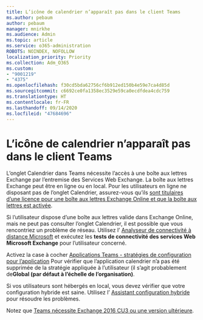 ```yaml
---
title: L’icône de calendrier n’apparaît pas dans le client Teams
ms.author: pebaum
author: pebaum
manager: mnirkhe
ms.audience: Admin
ms.topic: article
ms.service: o365-administration
ROBOTS: NOINDEX, NOFOLLOW
localization_priority: Priority
ms.collection: Adm_O365
ms.custom:
- "9001219"
- "4375"
ms.openlocfilehash: f30cd5bda62756cf6b912ed150b4e59e7ca4d85d
ms.sourcegitcommit: c6692ce0fa1358ec3529e59ca0ecdfdea4cdc759
ms.translationtype: HT
ms.contentlocale: fr-FR
ms.lasthandoff: 09/14/2020
ms.locfileid: "47684696"
---
```

# <a name="calendar-icon-not-showing-in-teams-client"></a>L’icône de calendrier n’apparaît pas dans le client Teams

L’onglet Calendrier dans Teams nécessite l’accès à une boîte aux lettres Exchange par l’entremise des Services Web Exchange. La boîte aux lettres Exchange peut être en ligne ou en local. Pour les utilisateurs en ligne ne disposant pas de l’onglet Calendrier, assurez-vous qu’ils [sont titulaires d’une licence pour une boîte aux lettres Exchange Online et que la boîte aux lettres est activée](https://docs.microsoft.com/exchange/recipients-in-exchange-online/create-user-mailboxes).

Si l’utilisateur dispose d’une boîte aux lettres valide dans Exchange Online, mais ne peut pas consulter l’onglet Calendrier, il est possible que vous rencontriez un problème de réseau. Utilisez l’ [Analyseur de connectivité à distance Microsoft](https://testconnectivity.microsoft.com/) et exécutez les **tests de connectivité des services Web Microsoft Exchange** pour l’utilisateur concerné.

Activez la case à cocher [Applications Teams - stratégies de configuration pour l’application](https://admin.teams.microsoft.com/policies/app-setup) Pour vérifier que l’application calendrier n’a pas été supprimée de la stratégie appliquée à l’utilisateur (il s’agit probablement de**Global (par défaut à l’échelle de l’organisation)**.

Si vos utilisateurs sont hébergés en local, vous devez vérifier que votre configuration hybride est saine. Utilisez l’ [Assistant configuration hybride](https://docs.microsoft.com/exchange/hybrid-deployment/hybrid-agent) pour résoudre les problèmes.

Notez que [Teams nécessite Exchange 2016 CU3 ou une version ultérieure](https://docs.microsoft.com/microsoftteams/exchange-teams-interact).
